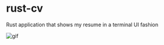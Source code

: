 # rust-cv
Rust application that shows my resume in a terminal UI fashion

![gif](https://raw.githubusercontent.com/maitesin/rust-cv/master/cv.gif)
